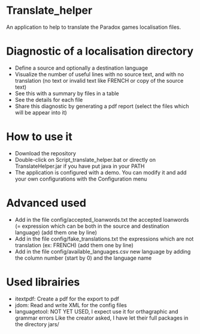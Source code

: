 # Translate_helper
An application to help to translate the Paradox games localisation files.

# Diagnostic of a localisation directory
* Define a source and optionally a destination language
* Visualize the number of useful lines with no source text, and with no translation (no text or invalid text like FRENCH or copy of the source text)
* See this with a summary by files in a table
* See the details for each file
* Share this diagnostic by generating a pdf report (select the files which will be appear into it)

# How to use it
* Download the repository
* Double-click on Script_translate_helper.bat or directly on TranslateHelper.jar if you have put java in your PATH
* The application is configured with a demo. You can modify it and add your own configurations with the Configuration menu

# Advanced used
* Add in the file config/accepted_loanwords.txt the accepted loanwords (= expression which can be both in the source and destination language) (add them one by line)
* Add in the file config/fake_translations.txt the expressions which are not translation (ex: FRENCH) (add them one by line)
* Add in the file config/available_languages.csv new language by adding the column number (start by 0) and the language name

# Used librairies
* itextpdf: Create a pdf for the export to pdf
* jdom: Read and write XML for the config files
* languagetool: NOT YET USED, I expect use it for orthagraphic and grammar errors
Like the creator asked, I have let their full packages in the directory jars/